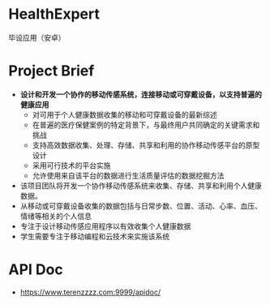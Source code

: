 # HealthExpert
毕设应用（安卓）
# Project Brief

- **设计和开发一个协作的移动传感系统，连接移动或可穿戴设备，以支持普遍的健康应用**
    - 对可用于个人健康数据收集的移动和可穿戴设备的最新综述
    - 在普遍的医疗保健案例的特定背景下，与最终用户共同确定的关键需求和挑战
    - 支持高效数据收集、处理、存储、共享和利用的协作移动传感平台的原型设计
    - 采用可行技术的平台实施
    - 允许使用来自该平台的数据进行生活质量评估的数据挖掘方法
- 该项目团队将开发一个协作移动传感系统来收集、存储、共享和利用个人健康数据。
- 从移动或可穿戴设备收集的数据包括与日常步数、位置、活动、心率、血压、情绪等相关的个人信息
- 专注于设计移动传感应用程序以有效收集个人健康数据
- 学生需要专注于移动编程和云技术来实施该系统

# API Doc
- https://www.terenzzzz.com:9999/apidoc/
